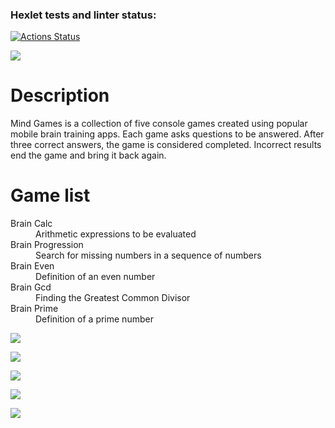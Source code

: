 ### Hexlet tests and linter status:
[![Actions Status](https://github.com/alekseevgr/frontend-project-lvl1/workflows/hexlet-check/badge.svg)](https://github.com/alekseevgr/frontend-project-lvl1/actions)

<p><a href="https://codeclimate.com/github/alekseevgr/frontend-project-lvl1/maintainability"><img src="https://api.codeclimate.com/v1/badges/ad37fa1ea5279b07d332/maintainability" /></a></p>

<h1> Description </h1>
<p>Mind Games is a collection of five console games created using popular mobile brain training apps. Each game asks questions to be answered. After three correct answers, the game is considered completed. Incorrect results end the game and bring it back again.</p>

<h1>Game list </h1>
<dl>
<dt> Brain Calc </dt>
<dd>Arithmetic expressions to be evaluated</dd>
<dt> Brain Progression </dt>
<dd>Search for missing numbers in a sequence of numbers</dd>
<dt> Brain Even </dt>
<dd>Definition of an even number</dd>
<dt> Brain Gcd </dt>
<dd>Finding the Greatest Common Divisor</dd>
<dt> Brain Prime </dt>
<dd>Definition of a prime number</dd>
</dl>

<a href="https://asciinema.org/a/fmHxARRDSUMqMl4S5zDAAEMW9" target="_blank"><img src="https://asciinema.org/a/fmHxARRDSUMqMl4S5zDAAEMW9.svg" /></a>

<a href="https://asciinema.org/a/33qQ4zFwrTtNoNIetKzcZQk5v" target="_blank"><img src="https://asciinema.org/a/33qQ4zFwrTtNoNIetKzcZQk5v.svg" /></a>

<a href="https://asciinema.org/a/do3FHYefFUIpdJ6MnKmtrLMlN" target="_blank"><img src="https://asciinema.org/a/do3FHYefFUIpdJ6MnKmtrLMlN.svg" /></a>

<a href="https://asciinema.org/a/IQBwH6sp7qqi7fOsuYHPM0f5x" target="_blank"><img src="https://asciinema.org/a/IQBwH6sp7qqi7fOsuYHPM0f5x.svg" /></a>

<a href="https://asciinema.org/a/qOw1wVT7n2ztQ1wuu1ZT98DQ9" target="_blank"><img src="https://asciinema.org/a/qOw1wVT7n2ztQ1wuu1ZT98DQ9.svg" /></a>
